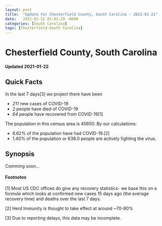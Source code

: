 ```yaml
---
layout: post
title:  "Update for Chesterfield County, South Carolina - 2021-01-22"
date:   2021-01-22 01:01:29 -0600
categories: [South Carolina]
tags: [Chesterfield-South Carolina]
---
```


# Chesterfield County, South Carolina
#### Updated 2021-01-22

## Quick Facts

In the last 7 days[3] we project there have been
- *211* new cases of COVID-19
- *2* people have died of COVID-19
- *64* people have recovered from COVID-19[1]

The population in this census area is 45650. By our calculations:
- 6.62% of the population have had COVID-19.[2]
- 1.40% of the population or 638.0 people are actively fighting the virus.

## Synopsis

Comming soon...


#### Footnotes

[1] Most US CDC offices do give any recovery statistics- we base this on a formula which looks at confirmed new cases
15 days ago (the average recovery time) and deaths over the last 7 days.

[2] Herd Immunity is thought to take effect at around ~70-80%

[3] Due to reporting delays, this data may be incomplete.
 
    